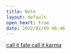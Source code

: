 ```yaml
---
title: Note
layout: default
open_heart: true
date: 2022/02/09 06:46
---
```


[call it fate call it karma](https://youtu.be/Txn5-dKLFHg)

